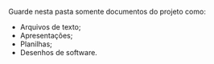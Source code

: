 Guarde nesta pasta somente documentos do projeto como:

- Arquivos de texto;
- Apresentações;
- Planilhas;
- Desenhos de software.
